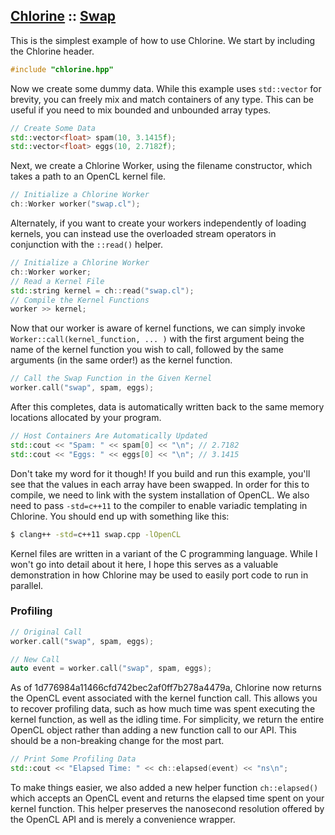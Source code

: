 ## [Chlorine](https://github.com/Polytonic/) :: [Swap](https://github.com/Polytonic/Chlorine/tree/master/examples/swap)
This is the simplest example of how to use Chlorine. We start by including the Chlorine header.

```c++
#include "chlorine.hpp"
```

Now we create some dummy data. While this example uses `std::vector` for brevity, you can freely mix and match containers of any type. This can be useful if you need to mix bounded and unbounded array types.

```c++
// Create Some Data
std::vector<float> spam(10, 3.1415f);
std::vector<float> eggs(10, 2.7182f);
```

Next, we create a Chlorine Worker, using the filename constructor, which takes a path to an OpenCL kernel file.

```c++
// Initialize a Chlorine Worker
ch::Worker worker("swap.cl");
```

Alternately, if you want to create your workers independently of loading kernels, you can instead use the overloaded stream operators in conjunction with the `::read()` helper.

```c++
// Initialize a Chlorine Worker
ch::Worker worker;
// Read a Kernel File
std::string kernel = ch::read("swap.cl");
// Compile the Kernel Functions
worker >> kernel;
```

Now that our worker is aware of kernel functions, we can simply invoke `Worker::call(kernel_function, ... )` with the first argument being the name of the kernel function you wish to call, followed by the same arguments (in the same order!) as the kernel function.

```c++
// Call the Swap Function in the Given Kernel
worker.call("swap", spam, eggs);
```

After this completes, data is automatically written back to the same memory locations allocated by your program.

```c++
// Host Containers Are Automatically Updated
std::cout << "Spam: " << spam[0] << "\n"; // 2.7182
std::cout << "Eggs: " << eggs[0] << "\n"; // 3.1415
```

Don't take my word for it though! If you build and run this example, you'll see that the values in each array have been swapped. In order for this to compile, we need to link with the system installation of OpenCL. We also need to pass `-std=c++11` to the compiler to enable variadic templating in Chlorine. You should end up with something like this:

```bash
$ clang++ -std=c++11 swap.cpp -lOpenCL
```

Kernel files are written in a variant of the C programming language. While I won't go into detail about it here, I hope this serves as a valuable demonstration in how Chlorine may be used to easily port code to run in parallel.

### Profiling

```c++
// Original Call
worker.call("swap", spam, eggs);

// New Call
auto event = worker.call("swap", spam, eggs);
```

As of 1d776984a11466cfd742bec2af0ff7b278a4479a, Chlorine now returns the OpenCL event associated with the kernel function call. This allows you to recover profiling data, such as how much time was spent executing the kernel function, as well as the idling time. For simplicity, we return the entire OpenCL object rather than adding a new function call to our API. This should be a non-breaking change for the most part.

```c++
// Print Some Profiling Data
std::cout << "Elapsed Time: " << ch::elapsed(event) << "ns\n";
```

To make things easier, we also added a new helper function `ch::elapsed()` which accepts an OpenCL event and returns the elapsed time spent on your kernel function. This helper preserves the nanosecond resolution offered by the OpenCL API and is merely a convenience wrapper.

